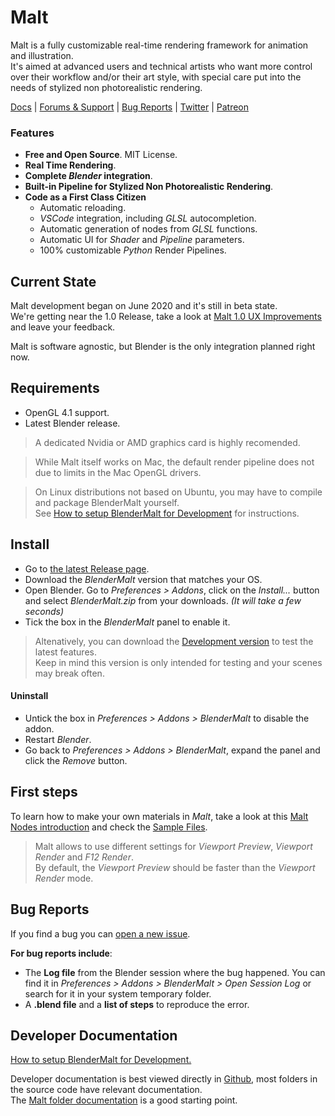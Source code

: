 # Malt

Malt is a fully customizable real-time rendering framework for animation and illustration.  
It's aimed at advanced users and technical artists who want more control over their workflow and/or their art style, with special care put into the needs of stylized non photorealistic rendering.

[Docs](https://malt3d.com) | [Forums & Support](https://github.com/bnpr/Malt/discussions) | [Bug Reports](#bug-reports) | [Twitter](https://twitter.com/pragma37) | [Patreon](https://patreon.com/pragma37)

### Features

- **Free and Open Source**. MIT License.
- **Real Time Rendering**.
- **Complete *Blender* integration**.
- **Built-in Pipeline for Stylized Non Photorealistic Rendering**.
- **Code as a First Class Citizen**
    - Automatic reloading.
    - *VSCode* integration, including *GLSL* autocompletion.
    - Automatic generation of nodes from *GLSL* functions.
    - Automatic UI for *Shader* and *Pipeline* parameters.
    - 100% customizable *Python* Render Pipelines.

## Current State

Malt development began on June 2020 and it's still in beta state.   
We're getting near the 1.0 Release, take a look at [Malt 1.0 UX Improvements](https://github.com/bnpr/Malt/discussions/148) and leave your feedback.

Malt is software agnostic, but Blender is the only integration planned right now.

## Requirements

- OpenGL 4.1 support.
- Latest Blender release.

> A dedicated Nvidia or AMD graphics card is highly recomended.  

> While Malt itself works on Mac, the default render pipeline does not due to limits in the Mac OpenGL drivers.

> On Linux distributions not based on Ubuntu, you may have to compile and package BlenderMalt yourself.     
> See [How to setup BlenderMalt for Development](docs/Setup-BlenderMalt-for-Development.md) for instructions.

## Install
 
- Go to [the latest Release page](https://github.com/bnpr/Malt/releases/tag/Release-latest).
- Download the *BlenderMalt* version that matches your OS.
- Open Blender. Go to *Preferences > Addons*, click on the *Install...* button and select *BlenderMalt.zip* from your downloads. *(It will take a few seconds)*
- Tick the box in the *BlenderMalt* panel to enable it.

> Altenatively, you can download the [Development version](https://github.com/bnpr/Malt/releases/tag/Development-latest) to test the latest features.       
> Keep in mind this version is only intended for testing and your scenes may break often.

#### Uninstall

- Untick the box in *Preferences > Addons > BlenderMalt* to disable the addon.
- Restart *Blender*.
- Go back to *Preferences > Addons > BlenderMalt*, expand the panel and click the *Remove* button.

## First steps

To learn how to make your own materials in *Malt*, take a look at this [Malt Nodes introduction](https://www.youtube.com/watch?v=tE99jgCCcNE) and check the [Sample Files](https://github.com/bnpr/Malt/discussions/94).

> Malt allows to use different settings for *Viewport Preview*, *Viewport Render* and *F12 Render*.  
> By default, the *Viewport Preview* should be faster than the *Viewport Render* mode.

## Bug Reports

If you find a bug you can [open a new issue](https://github.com/bnpr/Malt/issues).

**For bug reports include**:
- The **Log file** from the Blender session where the bug happened. You can find it in *Preferences > Addons > BlenderMalt > Open Session Log* or search for it in your system temporary folder.
- A **.blend file** and a **list of steps** to reproduce the error.

## Developer Documentation

[How to setup BlenderMalt for Development.](docs/Setup-BlenderMalt-for-Development.md)

Developer documentation is best viewed directly in [Github](https://github.com/bnpr/Malt/tree/Development#developer-documentation), most folders in the source code have relevant documentation.  
The [Malt folder documentation](Malt#malt) is a good starting point.

